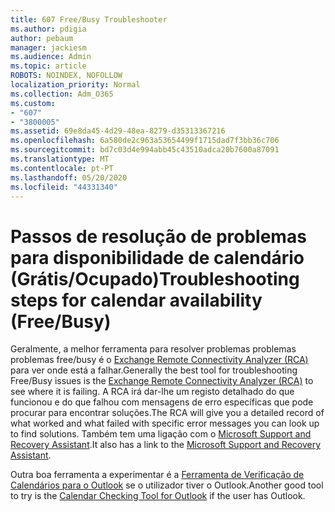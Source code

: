 ```yaml
---
title: 607 Free/Busy Troubleshooter
ms.author: pdigia
author: pebaum
manager: jackiesm
ms.audience: Admin
ms.topic: article
ROBOTS: NOINDEX, NOFOLLOW
localization_priority: Normal
ms.collection: Adm_O365
ms.custom:
- "607"
- "3800005"
ms.assetid: 69e8da45-4d29-48ea-8279-d35313367216
ms.openlocfilehash: 6a580de2c963a53654499f1715dad7f3bb36c706
ms.sourcegitcommit: bd7c03d4e994abb45c43510adca20b7600a87091
ms.translationtype: MT
ms.contentlocale: pt-PT
ms.lasthandoff: 05/20/2020
ms.locfileid: "44331340"
---
```

# <a name="troubleshooting-steps-for-calendar-availability-freebusy"></a><span data-ttu-id="26068-102">Passos de resolução de problemas para disponibilidade de calendário (Grátis/Ocupado)</span><span class="sxs-lookup"><span data-stu-id="26068-102">Troubleshooting steps for calendar availability (Free/Busy)</span></span>

<span data-ttu-id="26068-103">Geralmente, a melhor ferramenta para resolver problemas problemas problemas free/busy é o [Exchange Remote Connectivity Analyzer (RCA)](https://testconnectivity.microsoft.com/Default.aspx?testId=freeBusy) para ver onde está a falhar.</span><span class="sxs-lookup"><span data-stu-id="26068-103">Generally the best tool for troubleshooting Free/Busy issues is the [Exchange Remote Connectivity Analyzer (RCA)](https://testconnectivity.microsoft.com/Default.aspx?testId=freeBusy) to see where it is failing.</span></span> <span data-ttu-id="26068-104">A RCA irá dar-lhe um registo detalhado do que funcionou e do que falhou com mensagens de erro específicas que pode procurar para encontrar soluções.</span><span class="sxs-lookup"><span data-stu-id="26068-104">The RCA will give you a detailed record of what worked and what failed with specific error messages you can look up to find solutions.</span></span> <span data-ttu-id="26068-105">Também tem uma ligação com o [Microsoft Support and Recovery Assistant](https://diagnostics.office.com/).</span><span class="sxs-lookup"><span data-stu-id="26068-105">It also has a link to the [Microsoft Support and Recovery Assistant](https://diagnostics.office.com/).</span></span>

<span data-ttu-id="26068-106">Outra boa ferramenta a experimentar é a [Ferramenta de Verificação de Calendários para o Outlook](https://www.microsoft.com/download/details.aspx?id=28786) se o utilizador tiver o Outlook.</span><span class="sxs-lookup"><span data-stu-id="26068-106">Another good tool to try is the [Calendar Checking Tool for Outlook](https://www.microsoft.com/download/details.aspx?id=28786) if the user has Outlook.</span></span>
